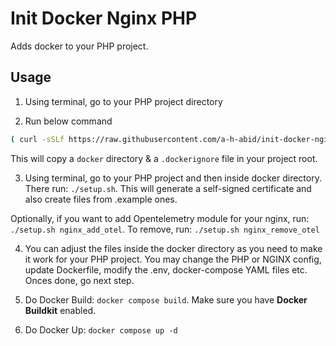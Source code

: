 # Init Docker Nginx PHP

Adds docker to your PHP project.


## Usage

1. Using terminal, go to your PHP project directory

2. Run below command

```sh
( curl -sSLf https://raw.githubusercontent.com/a-h-abid/init-docker-nginx-php/refs/heads/master/bin/install.sh -o - || echo 'return 1' ) | sh -s
```

This will copy a `docker` directory & a `.dockerignore` file in your project root.

3. Using terminal, go to your PHP project and then inside docker directory. There run: `./setup.sh`.
   This will generate a self-signed certificate and also create files from .example ones.

Optionally, if you want to add Opentelemetry module for your nginx, run: `./setup.sh nginx_add_otel`. To remove, run: `./setup.sh nginx_remove_otel`

4. You can adjust the files inside the docker directory as you need to make it work for your PHP project. You may change the PHP or NGINX config, update Dockerfile, modify the .env, docker-compose YAML files etc. Onces done, go next step.

5. Do Docker Build: `docker compose build`. Make sure you have **Docker Buildkit** enabled.

6. Do Docker Up: `docker compose up -d`
